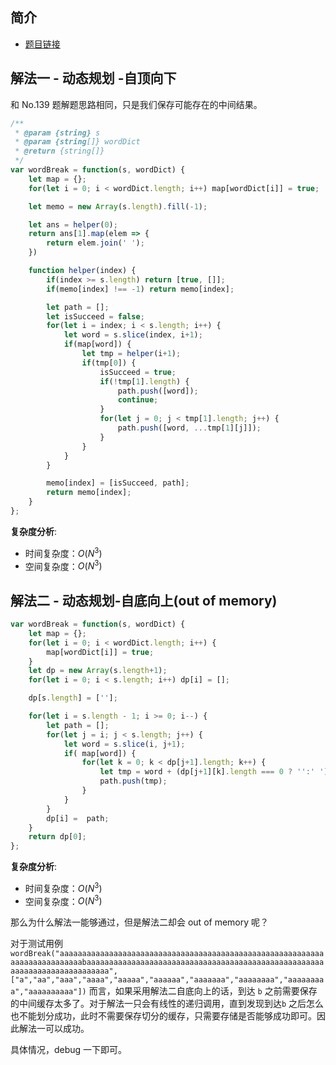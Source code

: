## 简介
- [题目链接](https://leetcode-cn.com/problems/word-break-ii/)

## 解法一 - 动态规划 -自顶向下
和 No.139 题解题思路相同，只是我们保存可能存在的中间结果。

```javascript
/**
 * @param {string} s
 * @param {string[]} wordDict
 * @return {string[]}
 */
var wordBreak = function(s, wordDict) {
    let map = {};
    for(let i = 0; i < wordDict.length; i++) map[wordDict[i]] = true;

    let memo = new Array(s.length).fill(-1);

    let ans = helper(0);
    return ans[1].map(elem => {
        return elem.join(' ');
    })

    function helper(index) {
        if(index >= s.length) return [true, []];
        if(memo[index] !== -1) return memo[index];

        let path = [];
        let isSucceed = false;
        for(let i = index; i < s.length; i++) {
            let word = s.slice(index, i+1);
            if(map[word]) {
                let tmp = helper(i+1);
                if(tmp[0]) {
                    isSucceed = true;
                    if(!tmp[1].length) {
                        path.push([word]);
                        continue;
                    }
                    for(let j = 0; j < tmp[1].length; j++) {
                        path.push([word, ...tmp[1][j]]);
                    }
                }
            }
        }

        memo[index] = [isSucceed, path];
        return memo[index];
    }
};
```

**复杂度分析**:
- 时间复杂度：$O(N^3)$
- 空间复杂度：$O(N^3)$

## 解法二 - 动态规划-自底向上(out of memory)
```javascript
var wordBreak = function(s, wordDict) {
    let map = {};
    for(let i = 0; i < wordDict.length; i++) {
        map[wordDict[i]] = true;
    }
    let dp = new Array(s.length+1);
    for(let i = 0; i < s.length; i++) dp[i] = [];

    dp[s.length] = [''];

    for(let i = s.length - 1; i >= 0; i--) {
        let path = [];
        for(let j = i; j < s.length; j++) {
            let word = s.slice(i, j+1);
            if( map[word]) {
                for(let k = 0; k < dp[j+1].length; k++) {
                    let tmp = word + (dp[j+1][k].length === 0 ? '':' ') +  dp[j+1][k]; 
                    path.push(tmp);
                }
            }
        }
        dp[i] =  path;
    }
    return dp[0];
};

```
**复杂度分析**:
- 时间复杂度：$O(N^3)$
- 空间复杂度：$O(N^3)$

那么为什么解法一能够通过，但是解法二却会 out of memory 呢？

对于测试用例`wordBreak("aaaaaaaaaaaaaaaaaaaaaaaaaaaaaaaaaaaaaaaaaaaaaaaaaaaaaaaaaaaaaaaaaaaaaaaaaaabaaaaaaaaaaaaaaaaaaaaaaaaaaaaaaaaaaaaaaaaaaaaaaaaaaaaaaaaaaaaaaaaaaaaaaaaaaa",["a","aa","aaa","aaaa","aaaaa","aaaaaa","aaaaaaa","aaaaaaaa","aaaaaaaaa","aaaaaaaaaa"])` 而言，如果采用解法二自底向上的话，到达 `b` 之前需要保存的中间缓存太多了。对于解法一只会有线性的递归调用，直到发现到达`b` 之后怎么也不能划分成功，此时不需要保存切分的缓存，只需要存储是否能够成功即可。因此解法一可以成功。

具体情况，debug 一下即可。